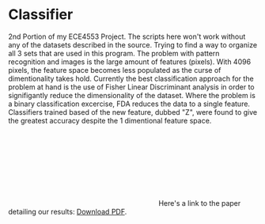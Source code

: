 # Classifier
2nd Portion of my ECE4553 Project. The scripts here won't work without any of the datasets described in the source. Trying to find a way to organize all 3 sets that are used in this program. The problem with pattern recognition and images is the large amount of features (pixels). With 4096 pixels, the feature space becomes less populated as the curse of dimentionality takes hold. Currently the best classification approach for the problem at hand is the use of Fisher Linear Discriminant analysis in order to signifigantly reduce the dimensionality of the dataset. Where the problem is a binary classification excercise, FDA reduces the data to a single feature. Classifiers trained based of the new feature, dubbed "Z", were found to give the greatest accuracy despite the 1 dimentional feature space.  

<object data="https://github.com/alexodonn/FDA-Classification-and-PCA-Analysis/blob/master/Project.pdf" type="application/pdf" width="700px" height="700px">
    <embed src="https://github.com/alexodonn/FDA-Classification-and-PCA-Analysis/blob/master/Project.pdf">
        Here's a link to the paper detailing our results: <a href="https://github.com/alexodonn/FDA-Classification-and-PCA-Analysis/blob/master/Project.pdf">Download PDF</a>.</p>
    </embed>
</object>
